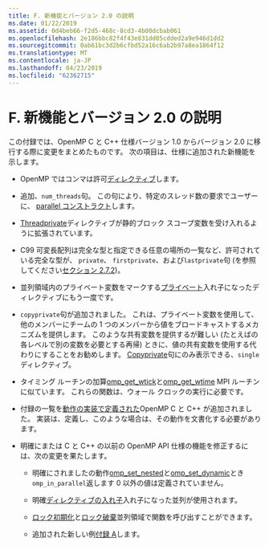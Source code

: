 ```yaml
---
title: F. 新機能とバージョン 2.0 の説明
ms.date: 01/22/2019
ms.assetid: 0d4beb66-f2d5-468c-8cd3-4b00dcbab061
ms.openlocfilehash: 2e186bbc82f4f43e831dd05cdded2a9e946d1dd2
ms.sourcegitcommit: 0ab61bc3d2b6cfbd52a16c6ab2b97a8ea1864f12
ms.translationtype: MT
ms.contentlocale: ja-JP
ms.lasthandoff: 04/23/2019
ms.locfileid: "62362715"
---
```

# <a name="f-new-features-and-clarifications-in-version-20"></a>F. 新機能とバージョン 2.0 の説明

この付録では、OpenMP C と C++ 仕様バージョン 1.0 からバージョン 2.0 に移行する際に変更をまとめたものです。 次の項目は、仕様に追加された新機能を示します。

- OpenMP ではコンマは許可[ディレクティブ](2-directives.md#21-directive-format)します。

- 追加、`num_threads`句。 この句により、特定のスレッド数の要求でユーザーに、 [parallel コンストラクト](2-directives.md#23-parallel-construct)します。

- [Threadprivate](2-directives.md#271-threadprivate-directive)ディレクティブが静的ブロック スコープ変数を受け入れるように拡張されています。

- C99 可変長配列は完全な型と指定できる任意の場所の一覧など、許可されている完全な型が、 `private`、 `firstprivate`、および`lastprivate`句 (を参照してください[セクション 2.7.2](2-directives.md#272-data-sharing-attribute-clauses))。

- 並列領域内のプライベート変数をマークする[プライベート](2-directives.md#2721-private)入れ子になったディレクティブにもう一度です。

- `copyprivate`句が追加されました。 これは、プライベート変数を使用して、他のメンバーにチームの 1 つのメンバーから値をブロードキャストするメカニズムを提供します。 このような共有変数を提供するが難しい (たとえばの各レベルで別の変数を必要とする再帰) ときに、値の共有変数を使用する代わりにすることをお勧めします。 [Copyprivate](2-directives.md#2728-copyprivate)句にのみ表示できる、`single`ディレクティブ。

- タイミング ルーチンの加算[omp_get_wtick](3-run-time-library-functions.md#332-omp_get_wtick-function)と[omp_get_wtime](3-run-time-library-functions.md#331-omp_get_wtime-function) MPI ルーチンに似ています。 これらの関数は、ウォール クロックの実行に必要です。

- 付録の一覧を[動作の実装で定義された](e-implementation-defined-behaviors-in-openmp-c-cpp.md)OpenMP C と C++ が追加されました。 実装は、定義し、このような場合は、その動作を文書化する必要があります。

- 明確にまたは C と C++ の以前の OpenMP API 仕様の機能を修正するには、次の変更を果たします。

  - 明確にされましたの動作[omp_set_nested](3-run-time-library-functions.md#319-omp_set_nested-function)と[omp_set_dynamic](3-run-time-library-functions.md#317-omp_set_dynamic-function)とき`omp_in_parallel`返します 0 以外の値は定義されていません。

  - 明確[ディレクティブの入れ子](2-directives.md#29-directive-nesting)入れ子になった並列が使用されます。

  - [ロック初期化](3-run-time-library-functions.md#321-omp_init_lock-and-omp_init_nest_lock-functions)と[ロック破棄](3-run-time-library-functions.md#322-omp_destroy_lock-and-omp_destroy_nest_lock-functions)並列領域で関数を呼び出すことができます。

  - 追加された新しい例[付録 A](a-examples.md)します。